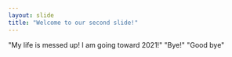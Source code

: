 ```yaml
---
layout: slide
title: "Welcome to our second slide!"
---
```

"My life is messed up! I am going toward 2021!"
"Bye!"
"Good bye"



